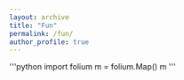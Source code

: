 ```yaml
---
layout: archive
title: "Fun"
permalink: /fun/
author_profile: true
---
```

'''python
import folium
m = folium.Map()
m
'''

